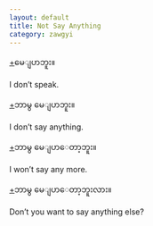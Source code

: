 ```yaml
---
layout: default
title: Not Say Anything
category: zawgyi
---
```


<p class="hide-trigger"><a href="#">+</a><span class="zawgyi">မေျပာဘူး။</span></p>
<p class="hide-this">I don’t speak.</p>

<p class="hide-trigger"><a href="#">+</a><span class="zawgyi">ဘာမွ မေျပာဘူး။</span></p>
<p class="hide-this">I don’t say anything.</p>

<p class="hide-trigger"><a href="#">+</a><span class="zawgyi">ဘာမွ မေျပာေတာ့ဘူး။</span></p>
<p class="hide-this">I won’t say any more.</p>

<p class="hide-trigger"><a href="#">+</a><span class="zawgyi">ဘာမွ မေျပာေတာ့ဘူးလား။</span></p>
<p class="hide-this">Don’t you want to say anything else?</p>

